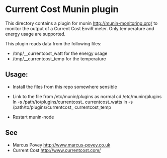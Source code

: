 Current Cost Munin plugin
==========================
	
This directory contains a plugin for munin <http://munin-monitoring.org/> to monitor the output of a Current Cost EnviR meter. Only temperature and energy usage are supported.

This plugin reads data from the following files:

 * /tmp/__currentcost_watt for the energy usage
 * /tmp/__currentcost_temp for the temperature

Usage:
------

 * Install the files from this repo somewhere sensible
 * Link to the file from /etc/munin/plugins as normal
	cd /etc/munin/plugins
	ln -s /path/to/plugins/currentcost_ currentcost_watts
	ln -s /path/to/plugins/currentcost_ currentcost_temp

 * Restart munin-node


See
---

 * Marcus Povey <http://www.marcus-povey.co.uk>
 * Current Cost <http://www.currentcost.com/>
	 
